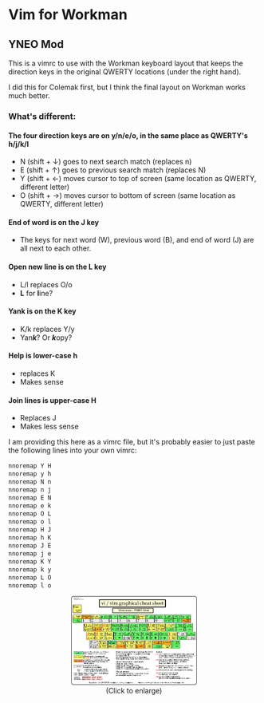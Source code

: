 # Vim for Workman
## YNEO Mod

This is a vimrc to use with the Workman keyboard layout that keeps the direction keys in the original QWERTY locations (under the right hand).

I did this for Colemak first, but I think the final layout on Workman works much better.

### What's different:
#### The four direction keys are on y/n/e/o, in the same place as QWERTY's h/j/k/l
- N (shift + ↓) goes to next search match (replaces n)
- E (shift + ↑) goes to previous search match (replaces N)
- Y (shift + ←) moves cursor to top of screen (same location as QWERTY, different letter)
- O (shift + →) moves cursor to bottom of screen (same location as QWERTY, different letter)

#### End of word is on the J key
- The keys for next word (W), previous word (B), and end of word (J) are all next to each other.

#### Open new line is on the L key
- L/l replaces O/o
- **L** for **l**ine?

#### Yank is on the K key
- K/k replaces Y/y
- Yan***k***? Or ***k***opy?

#### Help is lower-case h
- replaces K
- Makes sense
#### Join lines is upper-case H
- Replaces J
- Makes less sense

I am providing this here as a vimrc file, but it's probably easier to just paste the following lines into your own vimrc:

```
nnoremap Y H
nnoremap y h
nnoremap N n
nnoremap n j
nnoremap E N
nnoremap e k
nnoremap O L
nnoremap o l
nnoremap H J
nnoremap h K
nnoremap J E
nnoremap j e
nnoremap K Y
nnoremap k y
nnoremap L O
nnoremap l o
```

<p align="center">
 <img src="https://raw.githubusercontent.com/drewherron/workman-vim/main/workman-vim-yneo.png" width="50%" height="50%">
 <br>
 (Click to enlarge)
 </p>
